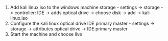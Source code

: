 1. Add kali linux iso to the windows machine storage - settings -> storage -> controller: IDE -> adds optical drive -> choose disk -> add -> kali linux.iso
2. Configure the kali linux optical drive IDE primary master - settings -> storage -> attributes optical drive -> IDE primary master
3. Start the machine and choose live